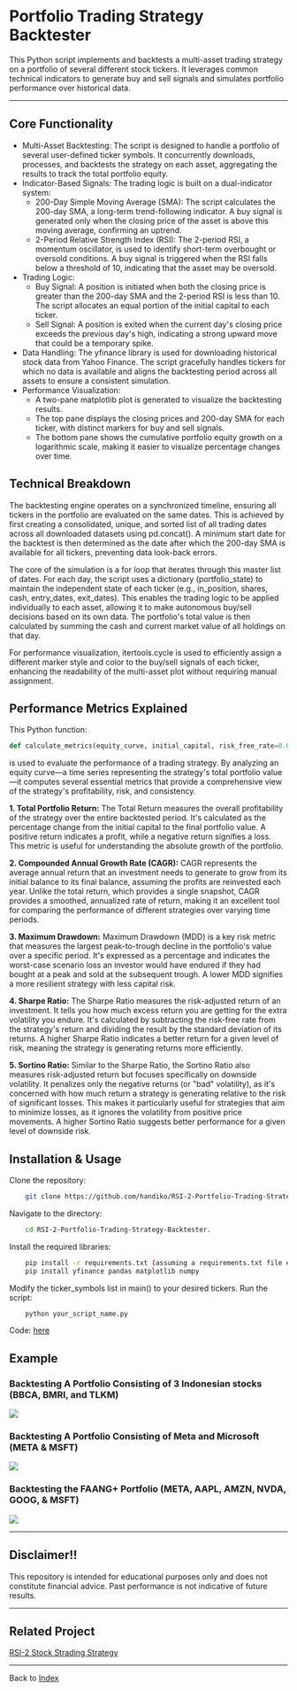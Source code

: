 # Portfolio Trading Strategy Backtester
This Python script implements and backtests a multi-asset trading strategy on a portfolio of several different stock tickers. It leverages common technical indicators to generate buy and sell signals and simulates portfolio performance over historical data.

---

## Core Functionality
* Multi-Asset Backtesting: The script is designed to handle a portfolio of several user-defined ticker symbols. It concurrently downloads, processes, and backtests the strategy on each asset, aggregating the results to track the total portfolio equity.
* Indicator-Based Signals: The trading logic is built on a dual-indicator system:
  * 200-Day Simple Moving Average (SMA): The script calculates the 200-day SMA, a long-term trend-following indicator. A buy signal is generated only when the closing price of the asset is above this moving average, confirming an uptrend.
  * 2-Period Relative Strength Index (RSI): The 2-period RSI, a momentum oscillator, is used to identify short-term overbought or oversold conditions. A buy signal is triggered when the RSI falls below a threshold of 10, indicating that the asset may be oversold.
* Trading Logic:
  * Buy Signal: A position is initiated when both the closing price is greater than the 200-day SMA and the 2-period RSI is less than 10. The script allocates an equal portion of the initial capital to each ticker.
  * Sell Signal: A position is exited when the current day's closing price exceeds the previous day's high, indicating a strong upward move that could be a temporary spike.
* Data Handling: The yfinance library is used for downloading historical stock data from Yahoo Finance. The script gracefully handles tickers for which no data is available and aligns the backtesting period across all assets to ensure a consistent simulation.
* Performance Visualization:
  * A two-pane matplotlib plot is generated to visualize the backtesting results.
  * The top pane displays the closing prices and 200-day SMA for each ticker, with distinct markers for buy and sell signals.
  * The bottom pane shows the cumulative portfolio equity growth on a logarithmic scale, making it easier to visualize percentage changes over time.

## Technical Breakdown
The backtesting engine operates on a synchronized timeline, ensuring all tickers in the portfolio are evaluated on the same dates. This is achieved by first creating a consolidated, unique, and sorted list of all trading dates across all downloaded datasets using pd.concat(). A minimum start date for the backtest is then determined as the date after which the 200-day SMA is available for all tickers, preventing data look-back errors.

The core of the simulation is a for loop that iterates through this master list of dates. For each day, the script uses a dictionary (portfolio_state) to maintain the independent state of each ticker (e.g., in_position, shares, cash, entry_dates, exit_dates). This enables the trading logic to be applied individually to each asset, allowing it to make autonomous buy/sell decisions based on its own data. The portfolio's total value is then calculated by summing the cash and current market value of all holdings on that day.

For performance visualization, itertools.cycle is used to efficiently assign a different marker style and color to the buy/sell signals of each ticker, enhancing the readability of the multi-asset plot without requiring manual assignment.

## Performance Metrics Explained
This Python function: 
```python
def calculate_metrics(equity_curve, initial_capital, risk_free_rate=0.04):
```
is used to evaluate the performance of a trading strategy. By analyzing an equity curve—a time series representing the strategy's total portfolio value—it computes several essential metrics that provide a comprehensive view of the strategy's profitability, risk, and consistency.

**1. Total Portfolio Return:** The Total Return measures the overall profitability of the strategy over the entire backtested period. It's calculated as the percentage change from the initial capital to the final portfolio value. A positive return indicates a profit, while a negative return signifies a loss. This metric is useful for understanding the absolute growth of the portfolio.

**2. Compounded Annual Growth Rate (CAGR):** CAGR represents the average annual return that an investment needs to generate to grow from its initial balance to its final balance, assuming the profits are reinvested each year. Unlike the total return, which provides a single snapshot, CAGR provides a smoothed, annualized rate of return, making it an excellent tool for comparing the performance of different strategies over varying time periods.

**3. Maximum Drawdown:** Maximum Drawdown (MDD) is a key risk metric that measures the largest peak-to-trough decline in the portfolio's value over a specific period.  It's expressed as a percentage and indicates the worst-case scenario loss an investor would have endured if they had bought at a peak and sold at the subsequent trough. A lower MDD signifies a more resilient strategy with less capital risk.

**4. Sharpe Ratio:** The Sharpe Ratio measures the risk-adjusted return of an investment. It tells you how much excess return you are getting for the extra volatility you endure. It's calculated by subtracting the risk-free rate from the strategy's return and dividing the result by the standard deviation of its returns. A higher Sharpe Ratio indicates a better return for a given level of risk, meaning the strategy is generating returns more efficiently.

**5. Sortino Ratio:** Similar to the Sharpe Ratio, the Sortino Ratio also measures risk-adjusted return but focuses specifically on downside volatility. It penalizes only the negative returns (or "bad" volatility), as it's concerned with how much return a strategy is generating relative to the risk of significant losses. This makes it particularly useful for strategies that aim to minimize losses, as it ignores the volatility from positive price movements. A higher Sortino Ratio suggests better performance for a given level of downside risk.

## Installation & Usage
Clone the repository:
```bash
    git clone https://github.com/handiko/RSI-2-Portfolio-Trading-Strategy-Backtester.git
```

Navigate to the directory:
```bash
    cd RSI-2-Portfolio-Trading-Strategy-Backtester.
```

Install the required libraries:
```bash
    pip install -r requirements.txt (assuming a requirements.txt file exists) or manually:
    pip install yfinance pandas matplotlib numpy
```

Modify the ticker_symbols list in main() to your desired tickers.
Run the script:
```bash
    python your_script_name.py
```

Code: [here](https://github.com/handiko/RSI-2-Portfolio-Trading-Strategy-Backtester/blob/main/JupyterNotebook/Portfolio%20Mode%20-%202-RSI%20Trading%20Strategy.ipynb)

## Example
### Backtesting A Portfolio Consisting of 3 Indonesian stocks (BBCA, BMRI, and TLKM)
![](./portfolio_trading_strategy_plot_3_tickers.png)



### Backtesting A Portfolio Consisting of Meta and Microsoft (META & MSFT)
![](./portfolio_trading_strategy_plot_2_tickers.png)



### Backtesting the FAANG+ Portfolio (META, AAPL, AMZN, NVDA, GOOG, & MSFT)
![](./portfolio_trading_strategy_plot_6_tickers.png)

---

## Disclaimer!!
This repository is intended for educational purposes only and does not constitute financial advice. Past performance is not indicative of future results.

---

## Related Project
[RSI-2 Stock Strading Strategy](https://github.com/handiko/RSI-2-Stock-Trading-Strategy/blob/main/README.md)

---

Back to [Index](https://github.com/handiko/handiko/blob/master/README.md)
